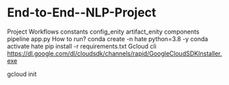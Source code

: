 # End-to-End--NLP-Project

Project Workflows
constants
config_enity
artifact_enity
components
pipeline
app.py
How to run?
conda create -n hate python=3.8 -y
conda activate hate
pip install -r requirements.txt
Gcloud cli
https://dl.google.com/dl/cloudsdk/channels/rapid/GoogleCloudSDKInstaller.exe

gcloud init
